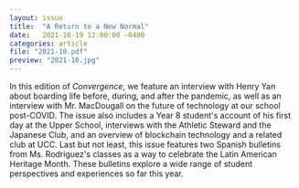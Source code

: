 ```yaml
---
layout: issue
title:  "A Return to a New Normal"
date:   2021-10-19 12:00:00 -0400
categories: article
file: "2021-10.pdf"
preview: "2021-10.jpg"
---
```


In this edition of *Convergence*, we feature an interview with Henry Yan about boarding life before, during, and after the pandemic, as well as an interview with Mr. MacDougall on the future of technology at our school post-COVID. The issue also includes a Year 8 student's account of his first day at the Upper School, interviews with the Athletic Steward and the Japanese Club, and an overview of blockchain technology and a related club at UCC. Last but not least, this issue features two Spanish bulletins from Ms. Rodriguez's classes as a way to celebrate the Latin American Heritage Month. These bulletins explore a wide range of student perspectives and experiences so far this year.